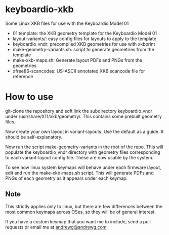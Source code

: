 # keyboardio-xkb
Some Linux XKB files for use with the Keyboardio Model 01

* 01.template: the XKB geometry template for the Keyboardio Model 01
* layout-variants/: easy config files for layouts to apply to the template
* keyboardio_vndr: precompiled XKB geometries for use with xkbprint
* make-geometry-variants.sh: script to generate geometries from the template
* make-xkb-maps.sh: Generate layout PDFs and PNGs from the geometries
* xfree86-scancodes: US-ASCII annotated XKB scancode file for reference

How to use
==========

git-clone the repository and soft link the subdirectory keyboardio_vndr under
/usr/share/X11/xkb/geometry/. This contains some prebuilt geometry files.

Now create your own layout in variant-layouts. Use the default as a guide.
It should be self-explanatory.

Now run the script make-geometry-variants in the root of the repo. This will
populate the keyboardio_vndr directory with geometry files corresponding to
each variant-layout config file. These are now usable by the system.

To see how linux system keymaps will behave under each firmware layout, edit
and run the make-xkb-maps.sh script. This will generate PDFs and PNGs of 
each geometry as it appears under each keymap.

Note
----

This strictly applies only to linux, but there are few differences between the 
most common keymaps across OSes, so they will be of general interest.

If you have a custom keymap that you want me to include, send a pull requests
or email me at andrewg@andrewg.com.

